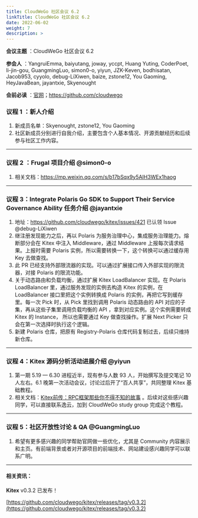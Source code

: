 ```yaml
---
title: CloudWeGo 社区会议 6.2
linkTitle: CloudWeGo 社区会议 6.2
date: 2022-06-02
weight: 7
description: >
---
```


**会议主题** ：CloudWeGo 社区会议 6.2

**参会人** ：YangruiEmma, baiyutang, joway, yccpt, Huang Yuting, CoderPoet, li-jin-gou, GuangmingLuo, simon0-o, yiyun, JZK-Keven, bodhisatan, Jacob953, cyyolo, debug-LiXiwen, baize, zstone12, You Gaoming, HeyJavaBean, jayantxie, Skyenought

**会前必读** ：[官网](/)；https://github.com/cloudwego

### 议程 1 ：新人介绍

1. 新成员名单：Skyenought, zstone12, You Gaoming
2. 社区新成员分别进行自我介绍，主要包含个人基本情况、开源贡献经历和后续参与社区工作内容。

---

### 议程 2 ：Frugal 项目介绍 @simon0-o

1. 相关文档：https://mp.weixin.qq.com/s/b17bSqx9y5AIH3WEx1haog

---

### 议程 3：Integrate Polaris Go SDK to Support Their Service Governance Ability 任务介绍 @jayantxie

1. 地址：https://github.com/cloudwego/kitex/issues/421
   已认领 Issue @debug-LiXiwen
2. 继注册发现能力之后，再以 Polaris 为服务治理中心，集成服务治理能力。熔断部分会在 Kitex 中注入 Middleware，通过 Middleware 上报每次请求结果。上报时需要 Polaris 实例，所以需要转换一下，这个转换可以通过缓存用 Key 去做查找。
3. 此 PR 已经支持外部限流器的实现。可以通过扩展接口传入外部实现的限流器，对接 Polaris 的限流功能。
4. 关于动态路由和负载均衡，通过扩展 Kitex LoadBalancer 实现。在 Polaris LoadBalancer 里，通过服务发现的实例去构造 Kitex 的实例，在LoadBalancer 接口里把这个实例转换成 Polaris 的实例，再把它写到缓存里。每一次 Pick 时，从 Pick 里找到调用 Polaris 动态路由的 API 对应的子集，再从这些子集里调用负载均衡的 API ，拿到对应实例。这个实例需要转成 Kitex 的 Instance， 所以也需要通过 Key 做查找操作。扩展 Next Picker 只会在第一次选择时执行这个逻辑。
5. 新建 Polaris 仓库，把原有 Registry-Polaris 仓库代码复制过去，后续只维持新仓库。

---

### 议程 4：Kitex 源码分析活动进展介绍 @yiyun

1. 第一期 5.19 — 6.30 进程近半，现有参与人数 93 人，开始撰写及提交笔记 10 人左右。6.1 晚第一次活动会议，讨论过后开了“百人共享”，共同整理 Kitex 基础教程。
2. 相关文档：[Kitex前传：RPC框架那些你不得不知的故事](https://cloudwego.feishu.cn/docs/doccnSvZ2NZJomRljYWAJG3hCWd?from=from_copylink) 。后续对这些感兴趣同学，可以直接联系逸云，加到 CloudWeGo study group 完成这个教程。

---

### 议程 5：社区开放性讨论 & QA @GuangmingLuo

1. 希望有更多感兴趣的同学帮助官网做一些优化，尤其是 Community 内容展示和主页。有前端背景或者对开源项目的前端技术、网站建设感兴趣同学可以联系广明。

---

#### 相关资讯：

**Kitex** v0.3.2 已发布！

[https://github.com/cloudwego/kitex/releases/tag/v0.3.2](https://github.com/cloudwego/kitex/releases/tag/v0.3.2)
